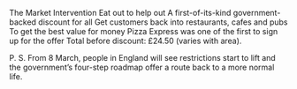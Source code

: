 The Market Intervention
Eat out to help out
A first-of-its-kind government-backed discount for all
Get customers back into restaurants, cafes and pubs
To get the best value for money
Pizza Express was one of the first to sign up for the offer
Total before discount: £24.50 (varies with area).

P. S. From 8 March, people in England will see restrictions start to lift and the government’s four-step roadmap offer a route back to a more normal life.
